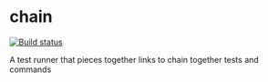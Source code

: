 # chain
[![Build status](https://ci.appveyor.com/api/projects/status/p9rmthviekem9626?svg=true)](https://ci.appveyor.com/project/lucasbrendel/chain)

A test runner that pieces together links to chain together tests and commands
